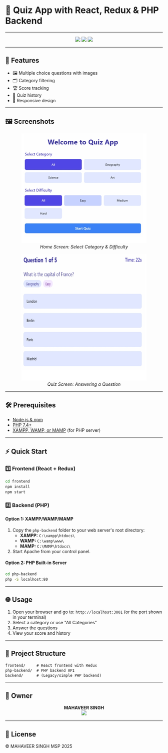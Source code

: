# 🎉 **Quiz App with React, Redux & PHP Backend**

---

<p align="center">
  <img src="https://img.shields.io/badge/Owner-MAHAVEER%20SINGH-blueviolet?style=for-the-badge" />
  <img src="https://img.shields.io/badge/Frontend-React%20%26%20Redux-61DAFB?style=for-the-badge&logo=react" />
  <img src="https://img.shields.io/badge/Backend-PHP-777BB4?style=for-the-badge&logo=php" />
</p>

---

## 🚀 **Features**

- 🖼️ Multiple choice questions with images
- 🗂️ Category filtering
- 🏆 Score tracking
- 📜 Quiz history
- 📱 Responsive design

---

## 🖼️ **Screenshots**

<p align="center">
  <img src="screenshots/home.png" alt="Quiz App Home Screen" width="400" />
  <br/>
  <em>Home Screen: Select Category & Difficulty</em>
</p>

<p align="center">
  <img src="screenshots/question.png" alt="Quiz App Question Screen" width="400" />
  <br/>
  <em>Quiz Screen: Answering a Question</em>
</p>

---

## 🛠️ **Prerequisites**

- [Node.js & npm](https://nodejs.org/)
- [PHP 7.4+](https://www.php.net/)
- [XAMPP, WAMP, or MAMP](https://www.apachefriends.org/) (for PHP server)

---

## ⚡ **Quick Start**

### 1️⃣ Frontend (React + Redux)

```bash
cd frontend
npm install
npm start
```

### 2️⃣ Backend (PHP)

#### Option 1: XAMPP/WAMP/MAMP

1. Copy the `php-backend` folder to your web server's root directory:
   - **XAMPP:** `C:\xampp\htdocs\`
   - **WAMP:** `C:\wamp\www\`
   - **MAMP:** `C:\MAMP\htdocs\`
2. Start Apache from your control panel.

#### Option 2: PHP Built-in Server

```bash
cd php-backend
php -S localhost:80
```

---

## 🌐 **Usage**

1. Open your browser and go to: `http://localhost:3001` (or the port shown in your terminal)
2. Select a category or use "All Categories"
3. Answer the questions
4. View your score and history

---

## 📁 **Project Structure**

```text
frontend/     # React frontend with Redux
php-backend/  # PHP backend API
backend/      # (Legacy/simple PHP backend)
```

---

## 👤 **Owner**

<p align="center">
  <b>MAHAVEER SINGH</b> <br/>
  <img src="https://img.shields.io/badge/MAHAVEER%20SINGH-OWNER-blueviolet?style=flat-square" />
</p>

---

## 📝 **License**

© MAHAVEER SINGH MSP 2025 